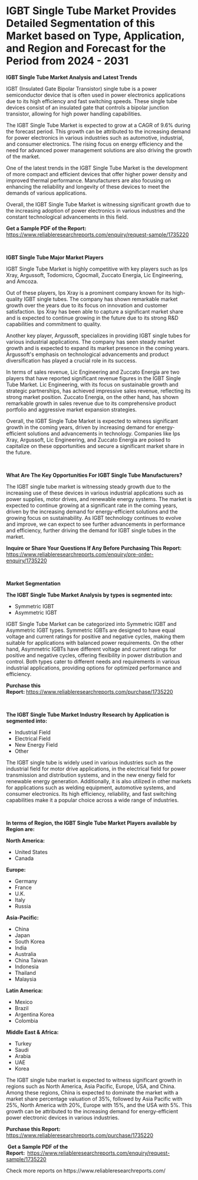<p><h1>IGBT Single Tube Market Provides Detailed Segmentation of this Market based on Type, Application, and Region and Forecast for the Period from 2024 - 2031</h1></p><p><strong>IGBT Single Tube Market Analysis and Latest Trends</strong></p>
<p><p>IGBT (Insulated Gate Bipolar Transistor) single tube is a power semiconductor device that is often used in power electronics applications due to its high efficiency and fast switching speeds. These single tube devices consist of an insulated gate that controls a bipolar junction transistor, allowing for high power handling capabilities.</p><p>The IGBT Single Tube Market is expected to grow at a CAGR of 9.6% during the forecast period. This growth can be attributed to the increasing demand for power electronics in various industries such as automotive, industrial, and consumer electronics. The rising focus on energy efficiency and the need for advanced power management solutions are also driving the growth of the market.</p><p>One of the latest trends in the IGBT Single Tube Market is the development of more compact and efficient devices that offer higher power density and improved thermal performance. Manufacturers are also focusing on enhancing the reliability and longevity of these devices to meet the demands of various applications.</p><p>Overall, the IGBT Single Tube Market is witnessing significant growth due to the increasing adoption of power electronics in various industries and the constant technological advancements in this field.</p></p>
<p><strong>Get a Sample PDF of the Report:&nbsp;</strong> <a href="https://www.reliableresearchreports.com/enquiry/request-sample/1735220">https://www.reliableresearchreports.com/enquiry/request-sample/1735220</a></p>
<p>&nbsp;</p>
<p><strong>IGBT Single Tube Major Market Players</strong></p>
<p><p>IGBT Single Tube Market is highly competitive with key players such as Ips Xray, Argussoft, Todomicro, Cgocmall, Zuccato Energia, Lic Engineering, and Amcoza. </p><p>Out of these players, Ips Xray is a prominent company known for its high-quality IGBT single tubes. The company has shown remarkable market growth over the years due to its focus on innovation and customer satisfaction. Ips Xray has been able to capture a significant market share and is expected to continue growing in the future due to its strong R&D capabilities and commitment to quality.</p><p>Another key player, Argussoft, specializes in providing IGBT single tubes for various industrial applications. The company has seen steady market growth and is expected to expand its market presence in the coming years. Argussoft's emphasis on technological advancements and product diversification has played a crucial role in its success.</p><p>In terms of sales revenue, Lic Engineering and Zuccato Energia are two players that have reported significant revenue figures in the IGBT Single Tube Market. Lic Engineering, with its focus on sustainable growth and strategic partnerships, has achieved impressive sales revenue, reflecting its strong market position. Zuccato Energia, on the other hand, has shown remarkable growth in sales revenue due to its comprehensive product portfolio and aggressive market expansion strategies.</p><p>Overall, the IGBT Single Tube Market is expected to witness significant growth in the coming years, driven by increasing demand for energy-efficient solutions and advancements in technology. Companies like Ips Xray, Argussoft, Lic Engineering, and Zuccato Energia are poised to capitalize on these opportunities and secure a significant market share in the future.</p></p>
<p>&nbsp;</p>
<p><strong>What Are The Key Opportunities For IGBT Single Tube Manufacturers?</strong></p>
<p><p>The IGBT single tube market is witnessing steady growth due to the increasing use of these devices in various industrial applications such as power supplies, motor drives, and renewable energy systems. The market is expected to continue growing at a significant rate in the coming years, driven by the increasing demand for energy-efficient solutions and the growing focus on sustainability. As IGBT technology continues to evolve and improve, we can expect to see further advancements in performance and efficiency, further driving the demand for IGBT single tubes in the market.</p></p>
<p><strong>Inquire or Share Your Questions If Any Before Purchasing This Report:</strong> <a href="https://www.reliableresearchreports.com/enquiry/pre-order-enquiry/1735220">https://www.reliableresearchreports.com/enquiry/pre-order-enquiry/1735220</a></p>
<p>&nbsp;</p>
<p><strong>Market Segmentation</strong></p>
<p><strong>The IGBT Single Tube Market Analysis by types is segmented into:</strong></p>
<p><ul><li>Symmetric IGBT</li><li>Asymmetric IGBT</li></ul></p>
<p><p>IGBT Single Tube Market can be categorized into Symmetric IGBT and Asymmetric IGBT types. Symmetric IGBTs are designed to have equal voltage and current ratings for positive and negative cycles, making them suitable for applications with balanced power requirements. On the other hand, Asymmetric IGBTs have different voltage and current ratings for positive and negative cycles, offering flexibility in power distribution and control. Both types cater to different needs and requirements in various industrial applications, providing options for optimized performance and efficiency.</p></p>
<p><strong>Purchase this Report:&nbsp;</strong><a href="https://www.reliableresearchreports.com/purchase/1735220">https://www.reliableresearchreports.com/purchase/1735220</a></p>
<p>&nbsp;</p>
<p><strong>The IGBT Single Tube Market Industry Research by Application is segmented into:</strong></p>
<p><ul><li>Industrial Field</li><li>Electrical Field</li><li>New Energy Field</li><li>Other</li></ul></p>
<p><p>The IGBT single tube is widely used in various industries such as the industrial field for motor drive applications, in the electrical field for power transmission and distribution systems, and in the new energy field for renewable energy generation. Additionally, it is also utilized in other markets for applications such as welding equipment, automotive systems, and consumer electronics. Its high efficiency, reliability, and fast switching capabilities make it a popular choice across a wide range of industries.</p></p>
<p>&nbsp;</p>
<p><strong>In terms of Region, the IGBT Single Tube Market Players available by Region are:</strong></p>
<p>
    <p> <strong> North America: </strong>
        <ul>
            <li>United States</li>
            <li>Canada</li>
        </ul>
        </p> 
    <p> <strong> Europe: </strong>
        <ul>
            <li>Germany</li>
            <li>France</li>
            <li>U.K.</li>
            <li>Italy</li>
            <li>Russia</li>
        </ul>
        </p> 
    <p> <strong> Asia-Pacific: </strong>
        <ul>
            <li>China</li>
            <li>Japan</li>
            <li>South Korea</li>
            <li>India</li>
            <li>Australia</li>
            <li>China Taiwan</li>
            <li>Indonesia</li>
            <li>Thailand</li>
            <li>Malaysia</li>
        </ul>
        </p> 
    <p> <strong> Latin America: </strong>
        <ul>
            <li>Mexico</li>
            <li>Brazil</li>
            <li>Argentina Korea</li>
            <li>Colombia</li>
        </ul>
        </p> 
    <p> <strong> Middle East & Africa: </strong>
        <ul>
            <li>Turkey</li>
            <li>Saudi</li>
            <li>Arabia</li>
            <li>UAE</li>
            <li>Korea</li>
        </ul>
    </p>
    </p>
<p><p>The IGBT single tube market is expected to witness significant growth in regions such as North America, Asia Pacific, Europe, USA, and China. Among these regions, China is expected to dominate the market with a market share percentage valuation of 35%, followed by Asia Pacific with 25%, North America with 20%, Europe with 15%, and the USA with 5%. This growth can be attributed to the increasing demand for energy-efficient power electronic devices in various industries.</p></p>
<p><strong>Purchase this Report: </strong><a href="https://www.reliableresearchreports.com/purchase/1735220">https://www.reliableresearchreports.com/purchase/1735220</a></p>
<p>&nbsp;<strong>Get a Sample PDF of the Report:&nbsp;&nbsp;</strong><a href="https://www.reliableresearchreports.com/enquiry/request-sample/1735220">https://www.reliableresearchreports.com/enquiry/request-sample/1735220</a></p>
<p><strong></strong></p>
<p>Check more reports on https://www.reliableresearchreports.com/</p>